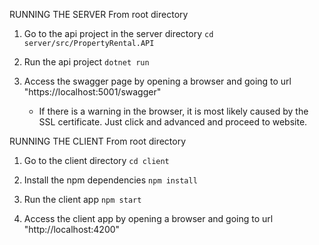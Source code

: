 RUNNING THE SERVER
From root directory
1. Go to the api project in the server directory
	`cd server/src/PropertyRental.API`

2. Run the api project
	`dotnet run`

3. Access the swagger page by opening a browser and going to url "https://localhost:5001/swagger"
	- If there is a warning in the browser, it is most likely caused by the SSL certificate. Just click and advanced and proceed to website.


RUNNING THE CLIENT
From root directory
1. Go to the client directory
	`cd client`

2. Install the npm dependencies
	`npm install`

3. Run the client app
	`npm start`  

4. Access the client app by opening a browser and going to url "http://localhost:4200"
